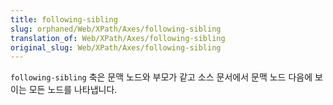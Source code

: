 ```yaml
---
title: following-sibling
slug: orphaned/Web/XPath/Axes/following-sibling
translation_of: Web/XPath/Axes/following-sibling
original_slug: Web/XPath/Axes/following-sibling
---
```


`following-sibling` 축은 문맥 노드와 부모가 같고 소스 문서에서 문맥 노드 다음에 보이는 모든 노드를 나타냅니다.
